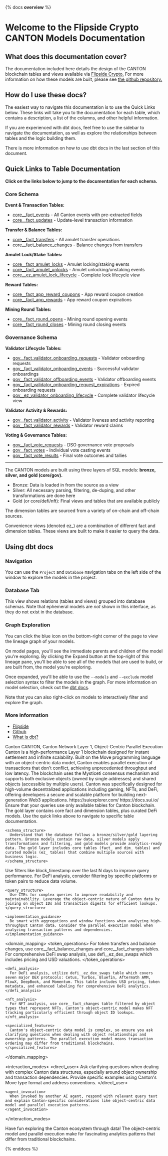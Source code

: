 {% docs __overview__ %}

# Welcome to the Flipside Crypto CANTON Models Documentation

## **What does this documentation cover?**
The documentation included here details the design of the CANTON blockchain tables and views available via [Flipside Crypto.](https://flipsidecrypto.xyz/) For more information on how these models are built, please see [the github repository.](https://github.com/flipsideCrypto/sui-models/)

## **How do I use these docs?**
The easiest way to navigate this documentation is to use the Quick Links below. These links will take you to the documentation for each table, which contains a description, a list of the columns, and other helpful information.

If you are experienced with dbt docs, feel free to use the sidebar to navigate the documentation, as well as explore the relationships between tables and the logic building them.

There is more information on how to use dbt docs in the last section of this document.

## **Quick Links to Table Documentation**

**Click on the links below to jump to the documentation for each schema.**

### Core Schema

**Event & Transaction Tables:**
- [core__fact_events](#!/model/model.canton_models.core__fact_events) - All Canton events with pre-extracted fields
- [core__fact_updates](#!/model/model.canton_models.core__fact_updates) - Update-level transaction information

**Transfer & Balance Tables:**
- [core__fact_transfers](#!/model/model.canton_models.core__fact_transfers) - All amulet transfer operations
- [core__fact_balance_changes](#!/model/model.canton_models.core__fact_balance_changes) - Balance changes from transfers

**Amulet Lock/Stake Tables:**
- [core__fact_amulet_locks](#!/model/model.canton_models.core__fact_amulet_locks) - Amulet locking/staking events
- [core__fact_amulet_unlocks](#!/model/model.canton_models.core__fact_amulet_unlocks) - Amulet unlocking/unstaking events
- [core__ez_amulet_lock_lifecycle](#!/model/model.canton_models.core__ez_amulet_lock_lifecycle) - Complete lock lifecycle view

**Reward Tables:**
- [core__fact_app_reward_coupons](#!/model/model.canton_models.core__fact_app_reward_coupons) - App reward coupon creation
- [core__fact_app_rewards](#!/model/model.canton_models.core__fact_app_rewards) - App reward coupon expirations

**Mining Round Tables:**
- [core__fact_round_opens](#!/model/model.canton_models.core__fact_round_opens) - Mining round opening events
- [core__fact_round_closes](#!/model/model.canton_models.core__fact_round_closes) - Mining round closing events

### Governance Schema

**Validator Lifecycle Tables:**
- [gov__fact_validator_onboarding_requests](#!/model/model.canton_models.gov__fact_validator_onboarding_requests) - Validator onboarding requests
- [gov__fact_validator_onboarding_events](#!/model/model.canton_models.gov__fact_validator_onboarding_events) - Successful validator onboardings
- [gov__fact_validator_offboarding_events](#!/model/model.canton_models.gov__fact_validator_offboarding_events) - Validator offboarding events
- [gov__fact_validator_onboarding_request_expirations](#!/model/model.canton_models.gov__fact_validator_onboarding_request_expirations) - Expired onboarding requests
- [gov__ez_validator_onboarding_lifecycle](#!/model/model.canton_models.gov__ez_validator_onboarding_lifecycle) - Complete validator lifecycle view

**Validator Activity & Rewards:**
- [gov__fact_validator_activity](#!/model/model.canton_models.gov__fact_validator_activity) - Validator liveness and activity reporting
- [gov__fact_validator_rewards](#!/model/model.canton_models.gov__fact_validator_rewards) - Validator reward claims

**Voting & Governance Tables:**
- [gov__fact_vote_requests](#!/model/model.canton_models.gov__fact_vote_requests) - DSO governance vote proposals
- [gov__fact_votes](#!/model/model.canton_models.gov__fact_votes) - Individual vote casting events
- [gov__fact_vote_results](#!/model/model.canton_models.gov__fact_vote_results) - Final vote outcomes and tallies

---

The CANTON models are built using three layers of SQL models: **bronze, silver, and gold (core/gov).**

- Bronze: Data is loaded in from the source as a view
- Silver: All necessary parsing, filtering, de-duping, and other transformations are done here
- Gold (or core/defi/nft): Final views and tables that are available publicly

The dimension tables are sourced from a variety of on-chain and off-chain sources.

Convenience views (denoted ez_) are a combination of different fact and dimension tables. These views are built to make it easier to query the data.

## **Using dbt docs**
### Navigation

You can use the ```Project``` and ```Database``` navigation tabs on the left side of the window to explore the models in the project.

### Database Tab

This view shows relations (tables and views) grouped into database schemas. Note that ephemeral models are *not* shown in this interface, as they do not exist in the database.

### Graph Exploration

You can click the blue icon on the bottom-right corner of the page to view the lineage graph of your models.

On model pages, you'll see the immediate parents and children of the model you're exploring. By clicking the Expand button at the top-right of this lineage pane, you'll be able to see all of the models that are used to build, or are built from, the model you're exploring.

Once expanded, you'll be able to use the ```--models``` and ```--exclude``` model selection syntax to filter the models in the graph. For more information on model selection, check out the [dbt docs](https://docs.getdbt.com/docs/model-selection-syntax).

Note that you can also right-click on models to interactively filter and explore the graph.

### **More information**
- [Flipside](https://flipsidecrypto.xyz/)
- [Github](https://github.com/FlipsideCrypto/sui-models)
- [What is dbt?](https://docs.getdbt.com/docs/introduction)

<llm>
<blockchain>Canton</blockchain>
<aliases>CANTON, Canton Network</aliases>
<ecosystem>Layer 1, Object-Centric Parallel Execution</ecosystem>
<description>Canton is a high-performance Layer 1 blockchain designed for instant settlement and infinite scalability. Built on the Move programming language with an object-centric data model, Canton enables parallel execution of transactions that don't conflict, achieving unprecedented throughput and low latency. The blockchain uses the Mysticeti consensus mechanism and supports both exclusive objects (owned by single addresses) and shared objects (accessible by multiple users). Canton was specifically designed for high-volume decentralized applications including gaming, NFTs, and DeFi, offering developers a secure and scalable platform for building next-generation Web3 applications.</description>
<external_resources>
    <block_scanner>https://suiexplorer.com/</block_scanner>
    <developer_documentation>https://docs.sui.io/</developer_documentation>
</external_resources>
<expert>
  <constraints>
    <table_availability>
      Ensure that your queries use only available tables for Canton blockchain. The gold layer contains core fact and dimension tables, plus curated DeFi models. Use the quick links above to navigate to specific table documentation.
    </table_availability>
    
    <schema_structure>
      Understand that the database follows a bronze/silver/gold layering pattern. Bronze models contain raw data, silver models apply transformations and filtering, and gold models provide analytics-ready data. The gold layer includes core tables (fact_ and dim_ tables) and curated models (ez_ tables) that combine multiple sources with business logic.
    </schema_structure>
  </constraints>

  <optimization>
    <performance_filters>
      Use filters like block_timestamp over the last N days to improve query performance. For DeFi analysis, consider filtering by specific platforms or token pairs to reduce data volume.
    </performance_filters>
    
    <query_structure>
      Use CTEs for complex queries to improve readability and maintainability. Leverage the object-centric nature of Canton data by joining on object IDs and transaction digests for efficient lookups.
    </query_structure>
    
    <implementation_guidance>
      Be smart with aggregations and window functions when analyzing high-throughput Canton data. Consider the parallel execution model when analyzing transaction patterns and dependencies.
    </implementation_guidance>
  </optimization>

  <domain_mapping>
    <token_operations>
      For token transfers and balance changes, use core__fact_balance_changes and core__fact_changes tables. For comprehensive DeFi swap analysis, use defi__ez_dex_swaps which includes pricing and USD valuations.
    </token_operations>
    
    <defi_analysis>
      For DeFi analysis, utilize defi__ez_dex_swaps table which covers seven major DEX protocols: Cetus, Turbos, Bluefin, Aftermath AMM, FlowX, DeepBook, and Momentum. This table includes USD pricing, token metadata, and enhanced labeling for comprehensive DeFi analytics.
    </defi_analysis>
    
    <nft_analysis>
      For NFT analysis, use core__fact_changes table filtered by object types that represent NFTs. Canton's object-centric model makes NFT tracking particularly efficient through object ID lookups.
    </nft_analysis>
    
    <specialized_features>
      Canton's object-centric data model is complex, so ensure you ask clarifying questions when dealing with object relationships and ownership patterns. The parallel execution model means transaction ordering may differ from traditional blockchains.
    </specialized_features>
  </domain_mapping>

  <interaction_modes>
    <direct_user>
      Ask clarifying questions when dealing with complex Canton data structures, especially around object ownership and transaction dependencies. Provide specific examples using Canton's Move type format and address conventions.
    </direct_user>
    
    <agent_invocation>
      When invoked by another AI agent, respond with relevant query text and explain Canton-specific considerations like object-centric data model and parallel execution patterns.
    </agent_invocation>
  </interaction_modes>

  <engagement>
    <exploration_tone>
      Have fun exploring the Canton ecosystem through data! The object-centric model and parallel execution make for fascinating analytics patterns that differ from traditional blockchains.
    </exploration_tone>
  </engagement>
</expert>
</llm>

{% enddocs %}